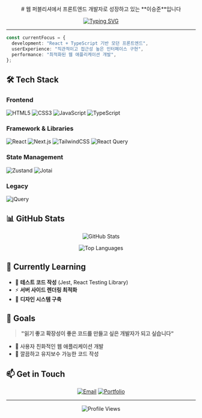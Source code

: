 <div align="center">
# 웹 퍼블리셔에서 프론트엔드 개발자로 성장하고 있는 **이승준**입니다

[![Typing SVG](https://readme-typing-svg.herokuapp.com?font=Fira+Code&size=22&duration=4000&pause=1000&color=36BCF7&center=true&vCenter=true&width=435&lines=Frontend+Developer;UI%2FUX+Enthusiast;React+%26+TypeScript+Lover;Always+Learning+New+Things)](https://git.io/typing-svg)
</div>

---

```typescript
const currentFocus = {
  development: "React + TypeScript 기반 모던 프론트엔드",
  userExperience: "직관적이고 접근성 높은 인터페이스 구현",
  performance: "최적화된 웹 애플리케이션 개발",
};
```
## 🛠️ Tech Stack

### Frontend
![HTML5](https://img.shields.io/badge/-HTML5-E34F26?style=for-the-badge&logo=html5&logoColor=white)
![CSS3](https://img.shields.io/badge/-CSS3-1572B6?style=for-the-badge&logo=css3&logoColor=white)
![JavaScript](https://img.shields.io/badge/-JavaScript-F7DF1E?style=for-the-badge&logo=javascript&logoColor=black)
![TypeScript](https://img.shields.io/badge/-TypeScript-3178C6?style=for-the-badge&logo=typescript&logoColor=white)

### Framework & Libraries
![React](https://img.shields.io/badge/-React-61DAFB?style=for-the-badge&logo=react&logoColor=black)
![Next.js](https://img.shields.io/badge/-Next.js-000000?style=for-the-badge&logo=next.js&logoColor=white)
![TailwindCSS](https://img.shields.io/badge/-TailwindCSS-38B2AC?style=for-the-badge&logo=tailwind-css&logoColor=white)
![React Query](https://img.shields.io/badge/-React%20Query-FF4154?style=for-the-badge&logo=react-query&logoColor=white)

### State Management
![Zustand](https://img.shields.io/badge/-Zustand-2D3748?style=for-the-badge&logo=react&logoColor=white)
![Jotai](https://img.shields.io/badge/-Jotai-000000?style=for-the-badge&logo=react&logoColor=white)

### Legacy
![jQuery](https://img.shields.io/badge/-jQuery-0769AD?style=for-the-badge&logo=jquery&logoColor=white)

## 📊 GitHub Stats

<div align="center">

![GitHub Stats](https://github-readme-stats.vercel.app/api?username=hi-tomato&show_icons=true&theme=tokyonight&hide_border=true&bg_color=0d1117)

![Top Languages](https://github-readme-stats.vercel.app/api/top-langs/?username=hi-tomato&layout=compact&theme=tokyonight&hide_border=true&bg_color=0d1117)

</div>

## 🌱 Currently Learning

- 🧪 **테스트 코드 작성** (Jest, React Testing Library)
- ⚡ **서버 사이드 렌더링 최적화**
- 🎨 **디자인 시스템 구축**

## 🎯 Goals

> **"읽기 좋고 확장성이 좋은 코드를 만들고 싶은 개발자가 되고 싶습니다"**

- 📱 사용자 친화적인 웹 애플리케이션 개발
- 🧹 깔끔하고 유지보수 가능한 코드 작성

## 📫 Get in Touch

<div align="center">

[![Email](https://img.shields.io/badge/-Email-D14836?style=for-the-badge&logo=gmail&logoColor=white)](mailto:tmdwns0927@naver.com)
[![Portfolio](https://img.shields.io/badge/-Portfolio-000000?style=for-the-badge&logo=github&logoColor=white)](https://github.com/hi-tomato)

</div>

---

<div align="center">

![Profile Views](https://komarev.com/ghpvc/?username=hi-tomato&color=brightgreen&style=for-the-badge)

</div>
